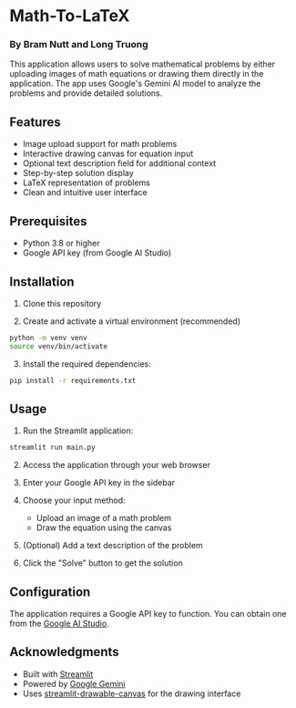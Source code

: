 # Math-To-LaTeX
### By Bram Nutt and Long Truong

This application allows users to solve mathematical problems by either uploading images of math equations or drawing them directly in the application. The app uses Google's Gemini AI model to analyze the problems and provide detailed solutions.

## Features

- Image upload support for math problems
- Interactive drawing canvas for equation input
- Optional text description field for additional context
- Step-by-step solution display
- LaTeX representation of problems
- Clean and intuitive user interface

## Prerequisites

- Python 3.8 or higher
- Google API key (from Google AI Studio)

## Installation
1. Clone this repository

2. Create and activate a virtual environment (recommended)
```bash
python -m venv venv
source venv/bin/activate  
```

3. Install the required dependencies:
```bash
pip install -r requirements.txt
```

## Usage

1. Run the Streamlit application:
```bash
streamlit run main.py
```

2. Access the application through your web browser 

3. Enter your Google API key in the sidebar

4. Choose your input method:
   - Upload an image of a math problem
   - Draw the equation using the canvas

5. (Optional) Add a text description of the problem

6. Click the "Solve" button to get the solution

## Configuration

The application requires a Google API key to function. You can obtain one from the [Google AI Studio](https://makersuite.google.com/app/apikey).

## Acknowledgments

- Built with [Streamlit](https://streamlit.io/)
- Powered by [Google Gemini](https://deepmind.google/technologies/gemini/)
- Uses [streamlit-drawable-canvas](https://github.com/andfanilo/streamlit-drawable-canvas) for the drawing interface